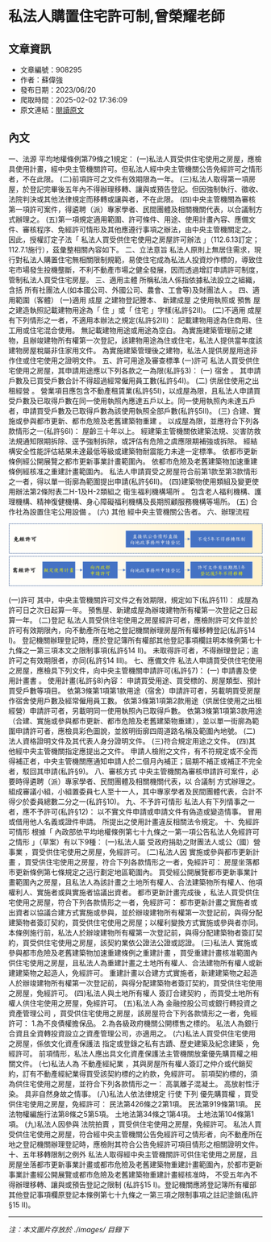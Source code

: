 # 私法人購置住宅許可制,曾榮耀老師

## 文章資訊
- 文章編號：908295
- 作者：蘇偉強
- 發布日期：2023/06/20
- 爬取時間：2025-02-02 17:36:09
- 原文連結：[閱讀原文](https://real-estate.get.com.tw/Columns/detail.aspx?no=908295)

## 內文
一、法源
平均地權條例第79條之1規定：
(一)私法人買受供住宅使用之房屋，應檢具使用計畫，經中央主管機關許可。但私法人經中央主管機關公告免經許可之情形者，不在此限。
(二)前項許可之文件有效期限為一年。
(三)私法人取得第一項房屋，於登記完畢後五年內不得辦理移轉、讓與或預告登記。但因強制執行、徵收、法院判決或其他法律規定而移轉或讓與者，不在此限。
(四)中央主管機關為審核第一項許可案件，得遴聘（派）專家學者、民間團體及相關機關代表，以合議制方式辦理之。
(五)第一項規定適用範圍、許可條件、用途、使用計畫內容、應備文件、審核程序、免經許可情形及其他應遵行事項之辦法，由中央主管機關定之。
因此，授權訂定子法「
私法人買受供住宅使用之房屋許可辦法
」（112.6.13訂定；112.7.1施行），茲彙整相關內容如下。
二、立法意旨
私法人原則上無居住需求，現行對私法人購置住宅無相關限制規範，易使住宅成為私法人投資炒作標的，導致住宅市場發生投機壟斷，不利不動產市場之健全發展，因而透過增訂申請許可制度，管制私法人買受住宅房屋。
三、適用主體
所稱私法人係指依據私法設立之組織，含括
所有社團法人(如本國公司、外國公司、農會、工會等)及財團法人
。
四、適用範圍（客體）
(一)適用
成屋
之建物登記謄本、
新建成屋
之使用執照或
預售
屋之建造執照記載建物用途為「
住
」或「
住宅
」字樣(私許§2II)。
(二)不適用
成屋有下列情形之一者，不適用本辦法之規定(私許§2III)：
記載建物用途為住商用、住工用或住宅混合使用。
無記載建物用途或用途為空白。
為實施建築管理前之建物，且辦竣建物所有權第一次登記，該建物用途為住或住宅，私法人提供當年度該建物房屋稅屬非住家用文件。
為實施建築管理後之建物，私法人提供房屋用途非作住或住宅使用之證明文件。
五、許可用途及審查標準
(一)許可
私法人買受供住宅使用之房屋，其申請用途應以下列各款之一為限(私許§3)：
(一)
宿舍
。
其申請戶數及已買受戶數合計不得超過經常僱用員工數(私許§4I)。
(二)
供居住使用之出租經營
。
營業項目應包含不動產租賃業(私許§5I)，以成屋為限，且私法人申請買受戶數及已取得戶數在同一使用執照內應達五戶以上。同一使用執照內未達五戶者，申請買受戶數及已取得戶數為該使用執照全部戶數(私許§5II)。
(三)
合建、實施或參與都市更新、都市危險及老舊建築物重建
。
以成屋為限，並應符合下列各款情形之一(私許§6I)：
屋齡三十年以上。
經建築主管機關依建築法規、災害防救法規通知限期拆除、逕予強制拆除，或評估有危險之虞應限期補強或拆除。
經結構安全性能評估結果未達最低等級或建築物耐震能力未達一定標準。
依都市更新條例經公開展覽之都市更新事業計畫範圍內。
依都市危險及老舊建築物加速重建條例經核准之重建計畫範圍內。
私法人申請買受之房屋符合前第1款至第3款情形之一者，得以單一街廓為範圍提出申請(私許§6II)。
(四)建築物使用類組及變更使用辦法第2條附表二H-1及H-2類組之
衛生福利機構場所
。
包含老人福利機構、護理機構、精神復健機構、身心障礙福利機構及長期照顧服務機構等場所。
(五)
合作社為設置住宅公用設備
。
(六)
其他
經中央主管機關公告者。
六、辦理流程

![圖片](./images/908295_9849dc82.jpg)

(一)許可
其中，中央主管機關許可文件之有效期限，規定如下(私許§11)：
成屋為許可日之次日起算一年。
預售屋、新建成屋為辦竣建物所有權第一次登記之日起算一年。
(二)登記
私法人買受供住宅使用之房屋經許可者，應檢附許可文件並於許可有效期限內，向不動產所在地之登記機關辦理房屋所有權移轉登記(私許§14 I)。
登記機關辦理登記時，應於登記簿所有權部其他登記事項欄註明本條例第七十九條之一第三項本文之限制事項(私許§14 II)。
未取得許可者，不得辦理登記；逾許可之有效期限者，亦同(私許§14 III)。
七、應備文件
私法人申請買受供住宅使用之房屋，應檢具下列文件，向中央主管機關申請許可(私許§7)：
(一)
申請書及使用計畫書
。
使用計畫(私許§8)內容：
申請買受用途、買受標的、房屋類型、預計買受戶數等項目。
依第3條第1項第1款用途（宿舍）申請許可者，另載明買受房屋作宿舍使用戶數及經常僱用員工數。
依第3條第1項第2款用途（供居住使用之出租經營）申請許可者，另載明同一使用執照內已取得戶數。
依第3條第1項第3款用途（合建、實施或參與都市更新、都市危險及老舊建築物重建），並以單一街廓為範圍申請許可者，應檢具彩色圖說，並敘明街廓四周道路名稱及範圍內地號。
(二)法人資格證明文件及其代表人身分證明文件。
(三)符合規定用途之文件。
(四)其他經中央主管機關指定應提出之文件。
申請人檢附之文件，有不符規定或不全而得補正者，中央主管機關應通知申請人於二個月內補正；屆期不補正或補正不完全者，駁回其申請(私許§9)。
八、審核方式
中央主管機關為審核申請許可案件，必要時得遴聘（派）專家學者、民間團體及相關機關代表，以
合議制
方式辦理之。組成審議小組，小組置委員七人至十一人，其中專家學者及民間團體代表，合計不得少於委員總數二分之一(私許§10)。
九、不予許可情形
私法人有下列情事之一者，應不予許可(私許§12)：
以不實文件申請或申請文件有偽造或變造情事。
冒用或借用他人名義或證件申請。
所提出之使用計畫違反相關法令規定。
十、免經許可情形
根據「
內政部依平均地權條例第七十九條之一第一項公告私法人免經許可之情形
」（草案）有以下9種：
(一)私法人屬
受政府捐助之財團法人或公（國）營事業
，買受供住宅使用之房屋，免經許可。
(二)私法人因
實施或參與都市更新計畫
，買受供住宅使用之房屋，符合下列各款情形之一者，免經許可：
房屋坐落都市更新條例第七條規定之迅行劃定地區範圍內。
買受經公開展覽都市更新事業計畫範圍內之房屋，且私法人為該計畫之土地所有權人、合法建築物所有權人、他項權利人、實施者或與實施者協議出資者。
都市更新計畫完成後
，私法人買受供住宅使用之房屋，符合下列各款情形之一者，免經許可：
都市更新計畫之實施者或出資者以協議合建方式實施或參與，並於辦竣建物所有權第一次登記前，與得分配建築物者簽訂契約，買受供住宅使用之房屋；以權利變換方式實施或參與者亦同。
本條例施行前，私法人於辦竣建物所有權第一次登記前，與得分配建築物者簽訂契約，買受供住宅使用之房屋，該契約業依公證法公證或認證。
(三)私法人
實施或參與都市危險及老舊建築物加速重建條例之重建計畫
，買受重建計畫核准範圍內供住宅使用之房屋，且私法人為重建計畫之土地所有權人、合法建物所有權人或新建建築物之起造人，免經許可。
重建計畫以合建方式實施者，新建建築物之起造人於辦竣建物所有權第一次登記前，與得分配建築物者簽訂契約，買受供住宅使用之房屋，免經許可。
(四)私法人與土地所有權人
簽訂合建契約
，而買受土地所有權人供住宅使用之房屋，免經許可。
(五)私法人為
金融控股公司或銀行轉投資之資產管理公司
，買受供住宅使用之房屋，該房屋符合下列各款情形之一者，免經許可：
1.為不良債權擔保品。 2.為各級政府機關公開標售之標的。
私法人為銀行合資且全資轉投資設立之資產管理公司，亦適用之。
(六)私法人買受供住宅使用之房屋，係依文化資產保護法
指定或登錄之私有古蹟、歷史建築及紀念建築
，免經許可。
前項情形，私法人應出具文化資產保護法主管機關放棄優先購買權之相關文件。
(七)私法人為
不動產經紀業
，其與房屋所有權人簽訂之仲介或代銷契約，訂有不動產經紀業得買受該契約標的之約款，免經許可。
前項契約標的，須為供住宅使用之房屋，並符合下列各款情形之一：
高氯離子混凝土。
高放射性汙染。
具非自然身故之情事。
(八)私法人依法律規定
行使
下列
優先購買權
，買受供住宅使用之房屋，免經許可：
民法第426條之2第1項。
民法第919條第1項。
民法物權編施行法第8條之5第5項。
土地法第34條之1第4項。
土地法第104條第1項。
(九)私法人因參與
法院拍賣
，買受供住宅使用之房屋，免經許可。
私法人買受供住宅使用之房屋，符合經中央主管機關公告免經許可之情形者，向不動產所在地之登記機關辦理登記時，應檢附其符合公告免經許可項目情形之相關證明文件。
十、五年移轉限制之例外
私法人取得經中央主管機關許可供住宅使用之房屋，且房屋坐落都市更新事業計畫或都市危險及老舊建築物重建計畫範圍內，於都市更新事業計畫經公開展覽或都市危險及老舊建築物重建計畫經核准時，
不受五年內不得辦理移轉、讓與或預告登記之限制
(私許§15 I)。登記機關應將登記簿所有權部其他登記事項欄原登記本條例第七十九條之一第三項之限制事項之註記塗銷(私許§15 II)。

---
*注：本文圖片存放於 ./images/ 目錄下*
